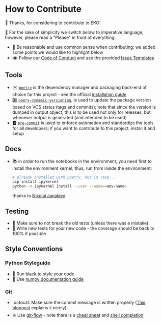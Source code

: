 # How to Contribute

:tada: Thanks, for considering to contribute to EKO!

:pray: For the sake of simplicity we switch below to imperative
language, however, please read a "Please" in front of everything.

- :brain: Be reasonable and use common sense when contributing: we
  added some points we would like to highlight below
- :family: Follow our [Code of
  Conduct](https://github.com/N3PDF/eko/blob/master/.github/CODE_OF_CONDUCT.md)
  and use the provided [Issue
  Templates](https://github.com/N3PDF/eko/issues/new/choose)

## Tools

- :envelope: [`poetry`](https://github.com/python-poetry/poetry) is the
  dependency manager and packaging back-end of choice for this
  project - see the official [installation
  guide](https://python-poetry.org/docs/#installation)
- :hash: [`poery-dynamic-versioning`](https://github.com/mtkennerly/poetry-dynamic-versioning),
  is used to update the package version based on VCS status (tags and
  commits); note that since the version is dumped in output object,
  this is to be used not only for releases, but whenever output is
  generated (and intended to be used)
- :parking: [`pre-commit`](https://pre-commit.com/) is used to enforce
  automation and standardize the tools for all developers; if you want
  to contribute to this project, install it and setup

## Docs

- :books: in order to run the notebooks in the environment, you need first to install
  the environment kernel; thus, run from inside the environment:
  ```sh
  # already installed with poetry, but in case...
  pip install ipykernel
  python -m ipykernel install --user --name=<env-name>
  ```
  thanks to [Nikolai Janakiev](https://janakiev.com/blog/jupyter-virtual-envs/#add-virtual-environment-to-jupyter-notebook)

## Testing

- :elephant: Make sure to not break the old tests (unless there was a
  mistake)
- :hatching_chick: Write new tests for your new code - the coverage
  should be back to 100% if possible

## Style Conventions

### Python Styleguide

- :art: Run [black](https://github.com/psf/black) to style your code
- :blue_book: Use [numpy documentation
  guide](https://numpydoc.readthedocs.io/en/latest/format.html)

### Git

- :octocat: Make sure the commit message is written properly ([This
  blogpost](https://chris.beams.io/posts/git-commit/) explains it
  nicely)
- :sailboat: Use [git-flow](https://github.com/nvie/gitflow) - note
  there is a [cheat
  sheet](https://danielkummer.github.io/git-flow-cheatsheet/index.html)
  and [shell
  completion](https://github.com/bobthecow/git-flow-completion)
